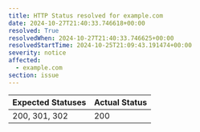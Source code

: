 ```yaml
---
title: HTTP Status resolved for example.com
date: 2024-10-27T21:40:33.746618+00:00
resolved: True
resolvedWhen: 2024-10-27T21:40:33.746625+00:00
resolvedStartTime: 2024-10-25T21:09:43.191474+00:00
severity: notice
affected:
  - example.com
section: issue
---
```


| Expected Statuses | Actual Status  |
|-------------------|----------------|
| 200, 301, 302 | 200 |
